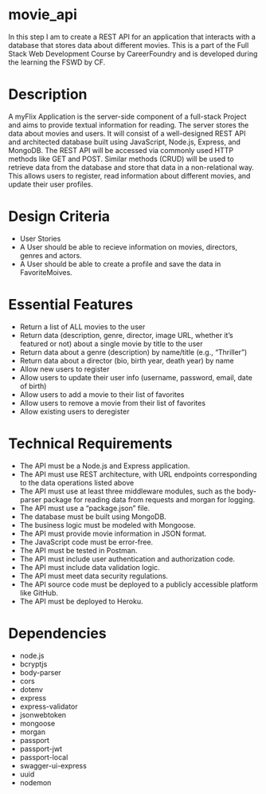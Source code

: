 # movie_api
In this step I am to create a REST API for an application that interacts with a database that stores data about different movies. This is a part of the Full Stack Web Development Course by CareerFoundry and is developed during the learning the FSWD by CF.

# Description
A myFlix Application is the server-side component of a full-stack Project and aims to provide textual information for reading. The server stores the data about movies and users. It will consist of a well-designed REST API and architected database built using JavaScript, Node.js, Express, and MongoDB. The REST API will be accessed via commonly used HTTP methods like GET and POST. Similar methods (CRUD) will be used to retrieve data from the database and store that data in a non-relational way. This allows users to register, read information about different movies, and update their user profiles.

# Design Criteria
- User Stories
- A User should be able to recieve information on movies, directors, genres and actors.
- A User should be able to create a profile and save the data in FavoriteMoives.
# Essential Features
- Return a list of ALL movies to the user
- Return data (description, genre, director, image URL, whether it’s featured or not) about a single movie by title to the user
- Return data about a genre (description) by name/title (e.g., “Thriller”)
- Return data about a director (bio, birth year, death year) by name
- Allow new users to register
- Allow users to update their user info (username, password, email, date of birth)
- Allow users to add a movie to their list of favorites
- Allow users to remove a movie from their list of favorites
- Allow existing users to deregister
# Technical Requirements
- The API must be a Node.js and Express application.
- The API must use REST architecture, with URL endpoints corresponding to the data operations listed above
- The API must use at least three middleware modules, such as the body-parser package for reading data from requests and morgan for logging.
- The API must use a “package.json” file.
- The database must be built using MongoDB.
- The business logic must be modeled with Mongoose.
- The API must provide movie information in JSON format.
- The JavaScript code must be error-free.
- The API must be tested in Postman.
- The API must include user authentication and authorization code.
- The API must include data validation logic.
- The API must meet data security regulations.
- The API source code must be deployed to a publicly accessible platform like GitHub.
- The API must be deployed to Heroku.
# Dependencies
- node.js
- bcryptjs
- body-parser
- cors
- dotenv
- express
- express-validator
- jsonwebtoken
- mongoose
- morgan
- passport
- passport-jwt
- passport-local
- swagger-ui-express
- uuid
- nodemon
